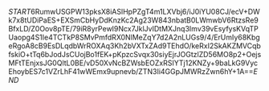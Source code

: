 $START$6RumwUSGPW13pksX8iASlHpPZgT4m1LXVbj6/iJ0iYU08CJ/ecV+DWk7x8tUDiPaES+EXSmCbHyDdKnzKc2Ag23W843nbatB0LWmwbV6RtzsRe9BfxLD/Z0Oov8pTE/79iR8yrPewI9Ncx7JklJvIDtMXJnq3Imv39vEsyfysKVqTPUaopg4S1Ie4TCTkP8SMvPmfdRX0NlMeZqY7d2A2nLUGs9/4/ErUmIy68KbgeRgoA8cB9EsDLqdbWrROXAq3Kh2bVXTxZAd9TEhdO/keRxI2SkAKZMVCqbfskiO+tTq6bJodJsCUojBo1fEK+pKpzcSvqx30siyEjrJOGtzlZD56MO8p2+OejsMFtTEnjxsJG0QltL0BE/vD50XvNcBZWsbEOZxRSIYTj12KNZy+9baLkG9VycEhoybES7c1VZrLhF41wWEmx9upnevb/ZTN3Ii4GGpJMWRzZwn6hY+1A==$END$